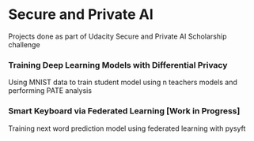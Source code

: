 # Secure and Private AI
Projects done as part of Udacity Secure and Private AI Scholarship challenge

### Training Deep Learning Models with Differential Privacy
   
   Using MNIST data to train student model using n teachers models and performing PATE analysis
   
### Smart Keyboard via Federated Learning [Work in Progress]
   
   Training next word prediction model using federated learning with pysyft
